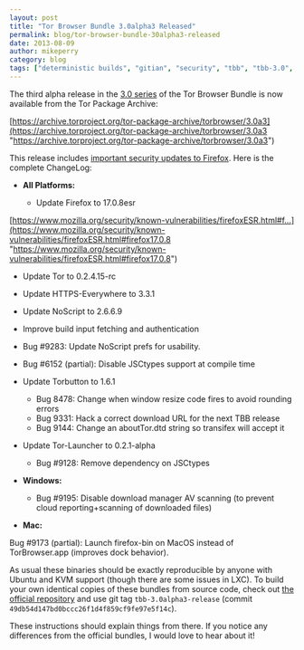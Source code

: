 ```yaml
---
layout: post
title: "Tor Browser Bundle 3.0alpha3 Released"
permalink: blog/tor-browser-bundle-30alpha3-released
date: 2013-08-09
author: mikeperry
category: blog
tags: ["deterministic builds", "gitian", "security", "tbb", "tbb-3.0", "tor browser", "tor browser bundle", "tor-browser-bundle"]
---
```


The third alpha release in the [3.0 series](https://blog.torproject.org/category/tags/tbb-30) of the Tor Browser Bundle is now available from the Tor Package Archive:

[https://archive.torproject.org/tor-package-archive/torbrowser/3.0a3](https://archive.torproject.org/tor-package-archive/torbrowser/3.0a3 "https://archive.torproject.org/tor-package-archive/torbrowser/3.0a3")

This release includes [important security updates to Firefox](https://www.mozilla.org/security/known-vulnerabilities/firefoxESR.html#firefox17.0.8). Here is the complete ChangeLog:

- **All Platforms:**

  - Update Firefox to 17.0.8esr

[https://www.mozilla.org/security/known-vulnerabilities/firefoxESR.html#f...](https://www.mozilla.org/security/known-vulnerabilities/firefoxESR.html#firefox17.0.8 "https://www.mozilla.org/security/known-vulnerabilities/firefoxESR.html#firefox17.0.8")

  - Update Tor to 0.2.4.15-rc
  - Update HTTPS-Everywhere to 3.3.1
  - Update NoScript to 2.6.6.9
  - Improve build input fetching and authentication
  - Bug #9283: Update NoScript prefs for usability.
  - Bug #6152 (partial): Disable JSCtypes support at compile time
  - Update Torbutton to 1.6.1

    - Bug 8478: Change when window resize code fires to avoid rounding errors
    - Bug 9331: Hack a correct download URL for the next TBB release
    - Bug 9144: Change an aboutTor.dtd string so transifex will accept it
  - Update Tor-Launcher to 0.2.1-alpha

    - Bug #9128: Remove dependency on JSCtypes
- **Windows:**

  - Bug #9195: Disable download manager AV scanning (to prevent cloud
 reporting+scanning of downloaded files)
- **Mac:**

Bug #9173 (partial): Launch firefox-bin on MacOS instead of TorBrowser.app
 (improves dock behavior).

As usual these binaries should be exactly reproducible by anyone with Ubuntu and KVM support (though there are some issues in LXC).
To build your own identical copies of these bundles from source code, check out [the official repository](https://gitweb.torproject.org/builders/tor-browser-bundle.git) and use git tag `tbb-3.0alpha3-release` (commit `49db54d147bd0bccc26f1d4f859cf9fe97e5f14c`).

These instructions should explain things from there. If you notice any differences from the official bundles, I would love to hear about it!

